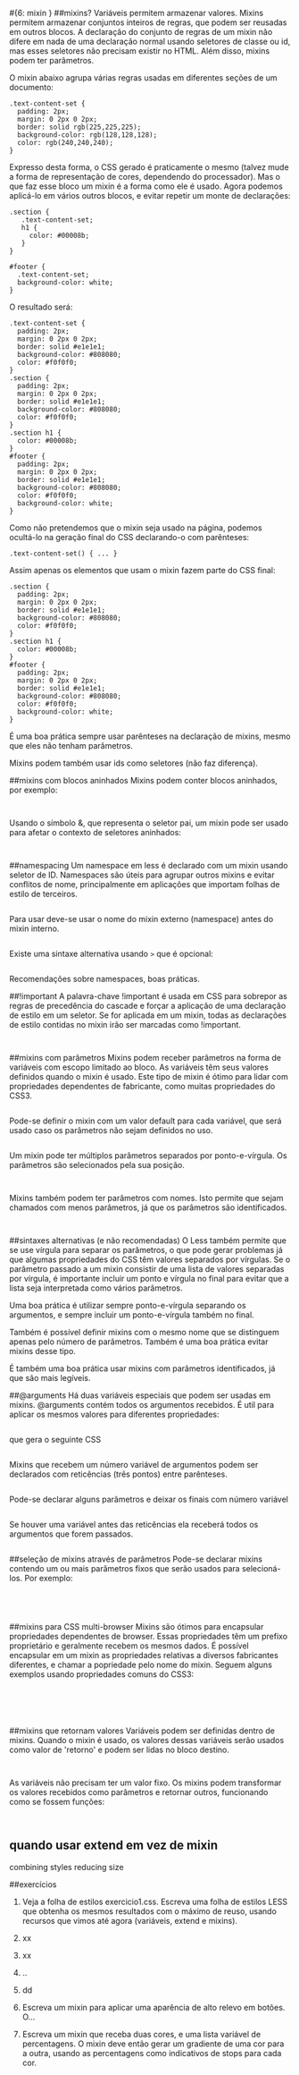 #{6: mixin }
##mixins?
Variáveis permitem armazenar valores. Mixins permitem armazenar conjuntos inteiros de regras, que podem ser reusadas em outros blocos. A declaração do conjunto de regras de um mixin não difere em nada de uma declaração normal usando seletores de classe ou id, mas esses seletores não precisam existir no HTML. Além disso, mixins podem ter parâmetros.

O mixin abaixo agrupa várias regras usadas em diferentes seções de um documento:

```
.text-content-set {
  padding: 2px;
  margin: 0 2px 0 2px;
  border: solid rgb(225,225,225);
  background-color: rgb(128,128,128);
  color: rgb(240,240,240);
}
```
Expresso desta forma, o CSS gerado é praticamente o mesmo (talvez mude a forma de representação de cores, dependendo do processador). Mas o que faz esse bloco um mixin é a forma como ele é usado. Agora podemos aplicá-lo em vários outros blocos, e evitar repetir um monte de declarações:

```
.section {
   .text-content-set;
   h1 {
     color: #00008b;
   }
}

#footer {
  .text-content-set;
  background-color: white;
}
```

O resultado será:

```
.text-content-set {
  padding: 2px;
  margin: 0 2px 0 2px;
  border: solid #e1e1e1;
  background-color: #808080;
  color: #f0f0f0;
}
.section {
  padding: 2px;
  margin: 0 2px 0 2px;
  border: solid #e1e1e1;
  background-color: #808080;
  color: #f0f0f0;
}
.section h1 {
  color: #00008b;
}
#footer {
  padding: 2px;
  margin: 0 2px 0 2px;
  border: solid #e1e1e1;
  background-color: #808080;
  color: #f0f0f0;
  background-color: white;
}

```

Como não pretendemos que o mixin seja usado na página, podemos ocultá-lo na geração final do CSS declarando-o com parênteses:

```
.text-content-set() { ... }
```

Assim apenas os elementos que usam o mixin fazem parte do CSS final:

```
.section {
  padding: 2px;
  margin: 0 2px 0 2px;
  border: solid #e1e1e1;
  background-color: #808080;
  color: #f0f0f0;
}
.section h1 {
  color: #00008b;
}
#footer {
  padding: 2px;
  margin: 0 2px 0 2px;
  border: solid #e1e1e1;
  background-color: #808080;
  color: #f0f0f0;
  background-color: white;
}
```
É uma boa prática sempre usar parênteses na declaração de mixins, mesmo que eles não tenham parâmetros. 

Mixins podem também usar ids como seletores (não faz diferença). 

##mixins com blocos aninhados
Mixins podem conter blocos aninhados, por exemplo:
```
```
```
```

Usando o símbolo &, que representa o seletor pai, um mixin pode ser usado para afetar o contexto de seletores aninhados:
```
```
```
```


##namespacing
Um namespace em less é declarado com um mixin usando seletor de ID. Namespaces são úteis para agrupar outros mixins e evitar conflitos de nome, principalmente em aplicações que importam folhas de estilo de terceiros.
```
```
Para usar deve-se usar o nome do mixin externo (namespace) antes do mixin interno. 
```
```
Existe uma sintaxe alternativa usando `>` que é opcional:
```
```
Recomendações sobre namespaces, boas práticas.

##!important
A palavra-chave !important é usada em CSS para sobrepor as regras de precedência do cascade e forçar a aplicação de uma declaração de estilo em um seletor. Se for aplicada em um mixin, todas as declarações de estilo contidas no mixin irão ser marcadas como !important.

```
```

```
```

##mixins com parâmetros
Mixins podem receber parâmetros na forma de variáveis com escopo limitado ao bloco. As variáveis têm seus valores definidos quando o mixin é usado. Este tipo de mixin é ótimo para lidar com propriedades dependentes de fabricante, como muitas propriedades do CSS3.

```
```

Pode-se definir o mixin com um valor default para cada variável, que será usado caso os parâmetros não sejam definidos no uso.

```
```

Um mixin pode ter múltiplos parâmetros separados por ponto-e-vírgula. Os parâmetros são selecionados pela sua posição.
```
```

```
```

Mixins também podem ter parâmetros com nomes. Isto permite que sejam chamados com menos parâmetros, já que os parâmetros são identificados.
```
```

```
```

##sintaxes alternativas (e não recomendadas)
O Less também permite que se use vírgula para separar os parâmetros, o que pode gerar problemas já que algumas propriedades do CSS têm valores separados por vírgulas. Se o parâmetro passado a um mixin consistir de uma lista de valores separadas por vírgula, é importante incluir um ponto e vírgula no final para evitar que a lista seja interpretada como vários parâmetros.

Uma boa prática é utilizar sempre ponto-e-vírgula separando os argumentos, e sempre incluir um ponto-e-vírgula também no final.

Também é possível definir mixins com o mesmo nome que se distinguem apenas pelo número de parâmetros. Também é uma boa prática evitar mixins desse tipo.

É também uma boa prática usar mixins com parâmetros identificados, já que são mais legíveis.

##@arguments
Há duas variáveis especiais que podem ser usadas em mixins. @arguments contém todos os argumentos recebidos. É util para aplicar os mesmos valores para diferentes propriedades:
```
```
que gera o seguinte CSS
```
```
Mixins que recebem um número variável de argumentos podem ser declarados com reticências (três pontos) entre parênteses.
```
```
Pode-se declarar alguns parâmetros e deixar os finais com número variável
```
```
Se houver uma variável antes das reticências ela receberá todos os argumentos que forem passados.
```
```

##seleção de mixins através de parâmetros
Pode-se declarar mixins contendo um ou mais parâmetros fixos que serão usados para selecioná-los. Por exemplo:
```
```

```
```

```
```

```
```

##mixins para CSS multi-browser
Mixins são ótimos para encapsular propriedades dependentes de browser. Essas propriedades têm um prefixo proprietário e geralmente recebem os mesmos dados. É possível encapsular em um mixin as propriedades relativas a diversos fabricantes diferentes, e chamar a popriedade pelo nome do mixin. Seguem alguns exemplos usando propriedades comuns do CSS3:
```
```
```
```
```
```
```
```
```
```

##mixins que retornam valores
Variáveis podem ser definidas dentro de mixins. Quando o mixin é usado, os valores dessas variáveis serão usados como valor de 'retorno' e podem ser lidas no bloco destino.
```
```
```
```
As variáveis não precisam ter um valor fixo. Os mixins podem transformar os valores recebidos como parâmetros e retornar outros, funcionando como se fossem funções:
```
```

```
```

## quando usar extend em vez de mixin
combining styles
reducing size

##exercícios
1. Veja a folha de estilos exercicio1.css. Escreva uma folha de estilos LESS que obtenha os mesmos resultados com o máximo de reuso, usando recursos que vimos até agora (variáveis, extend e mixins).
2. xx
3. xx
4. ..
5. dd

1. Escreva um mixin para aplicar uma aparência de alto relevo em botões. O...
2. Escreva um mixin que receba duas cores, e uma lista variável de percentagens. O mixin deve então gerar um gradiente de uma cor para a outra, usando as percentagens como indicativos de stops para cada cor.


